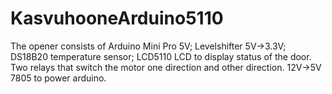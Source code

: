 # KasvuhooneArduino5110
The opener consists of Arduino Mini Pro 5V; Levelshifter 5V->3.3V; DS18B20 temperature sensor; LCD5110 LCD to display status of the door. Two relays that switch the motor one direction and other direction. 12V->5V 7805 to power arduino.
